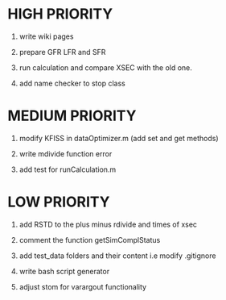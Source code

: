 
HIGH PRIORITY
=============

1. write wiki pages

2. prepare GFR LFR and SFR

3. run calculation and compare XSEC with the old one.

4. add name checker to stop class

MEDIUM PRIORITY
===============

1. modify KFISS in dataOptimizer.m (add set and get methods)

2. write mdivide function error

3. add test for runCalculation.m


LOW PRIORITY
============

1. add RSTD to the plus minus rdivide and times of xsec

2. comment the function getSimComplStatus

3. add test_data folders and their content i.e modify .gitignore

4. write bash script generator

5. adjust stom for varargout functionality